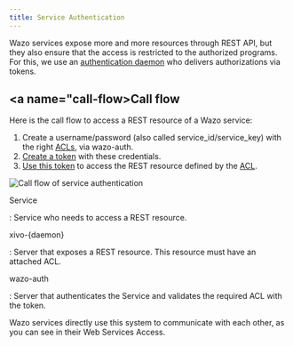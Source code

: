 ```yaml
---
title: Service Authentication
---
```


Wazo services expose more and more resources through REST API, but they
also ensure that the access is restricted to the authorized programs.
For this, we use an [authentication daemon](/uc-doc/system/configuration_files#wazo-auth) who delivers authorizations
via tokens.

## <a name="call-flow></a>Call flow

Here is the call flow to access a REST resource of a Wazo service:

1.  Create a username/password (also called service\_id/service\_key)
    with the right [ACLs](/uc-doc/api_sdk/rest_api/quickstart#rest-api-acl), via wazo-auth.
2.  [Create a token](/uc-doc/system/configuration_files#wazo-auth) with
    these credentials.
3.  [Use this token](/uc-doc/api_sdk/rest_api/conventions#rest-api-authentication)
    to access the REST resource defined by the
    [ACL](/uc-doc/api_sdk/rest_api/quickstart#rest-api-acl).

![Call flow of service authentication](/images/uc-doc/system/service_authentification/service_authentication_workflow.png)

Service

:   Service who needs to access a REST resource.

xivo-{daemon}

:   Server that exposes a REST resource. This resource must have an
    attached ACL.

wazo-auth

:   Server that authenticates the Service and validates
    the required ACL with the token.

Wazo services directly use this system to communicate with each other,
as you can see in their Web Services Access.
